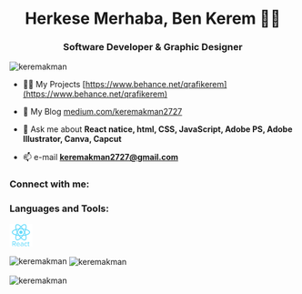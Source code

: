 <h1 align="center">Herkese Merhaba, Ben Kerem 👋🏻</h1>
<h3 align="center">Software Developer & Graphic Designer</h3>

<p align="left"> <img src="https://komarev.com/ghpvc/?username=keremakman&label=Profile%20views&color=0e75b6&style=flat" alt="keremakman" /> </p>

- 👨‍💻 My Projects [https://www.behance.net/qrafikerem](https://www.behance.net/qrafikerem)

- 📝 My Blog [medium.com/keremakman2727](medium.com/keremakman2727)

- 💬 Ask me about **React natice, html, CSS, JavaScript, Adobe PS, Adobe Illustrator, Canva, Capcut**

- 📫 e-mail **keremakman2727@gmail.com**

<h3 align="left">Connect with me:</h3>
<p align="left">
</p>

<h3 align="left">Languages and Tools:</h3>
<p align="left"> <a href="https://reactjs.org/" target="_blank" rel="noreferrer"> <img src="https://raw.githubusercontent.com/devicons/devicon/master/icons/react/react-original-wordmark.svg" alt="react" width="40" height="40"/> </a> </p>

<p><img align="left" src="https://github-readme-stats.vercel.app/api/top-langs?username=keremakman&show_icons=true&locale=en&layout=compact" alt="keremakman" /></p>

<p>&nbsp;<img align="center" src="https://github-readme-stats.vercel.app/api?username=keremakman&show_icons=true&locale=en" alt="keremakman" /></p>

<p><img align="center" src="https://github-readme-streak-stats.herokuapp.com/?user=keremakman&" alt="keremakman" /></p>
